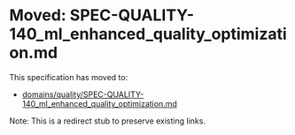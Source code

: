 ﻿# Moved: SPEC-QUALITY-140_ml_enhanced_quality_optimization.md

This specification has moved to:

- [domains/quality/SPEC-QUALITY-140_ml_enhanced_quality_optimization.md](./domains/quality/SPEC-QUALITY-140_ml_enhanced_quality_optimization.md)

Note: This is a redirect stub to preserve existing links.
